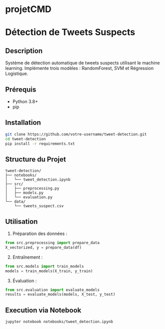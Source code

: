 # projetCMD

# Détection de Tweets Suspects

## Description
Système de détection automatique de tweets suspects utilisant le machine learning. Implémente trois modèles : RandomForest, SVM et Régression Logistique.

## Prérequis
- Python 3.8+
- pip

## Installation
```bash
git clone https://github.com/votre-username/tweet-detection.git
cd tweet-detection
pip install -r requirements.txt
```

## Structure du Projet
```
tweet-detection/
├── notebooks/
│   └── tweet_detection.ipynb
├── src/
│   ├── preprocessing.py
│   ├── models.py
│   └── evaluation.py
└── data/
    └── tweets_suspect.csv
```

## Utilisation

1. Préparation des données :
```python
from src.preprocessing import prepare_data
X_vectorized, y = prepare_data(df)
```

2. Entraînement :
```python
from src.models import train_models
models = train_models(X_train, y_train)
```

3. Évaluation :
```python
from src.evaluation import evaluate_models
results = evaluate_models(models, X_test, y_test)
```

## Execution via Notebook
```bash
jupyter notebook notebooks/tweet_detection.ipynb
```
